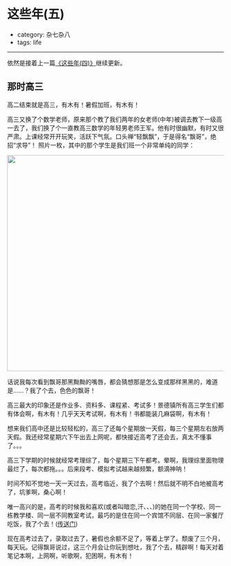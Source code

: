 # 这些年(五)
- category: 杂七杂八
- tags: life

---

依然是接着上一篇[《这些年(四)》](http://messense.me/fourth-of-these-years.html)继续更新。

## 那时高三

高二结束就是高三，有木有！暑假加班，有木有！

高三又换了个数学老师，原来那个教了我们两年的女老师(中年)被调去教下一级高一去了，我们换了个一直教高三数学的年轻男老师王军。他有时很幽默，有时又很严肃。上课经常开开玩笑，活跃下气氛。口头禅“轻飘飘”，于是得名“飘哥”，绝招“求导”！
照片一枚，其中的那个学生是我们班一个非常单纯的同学：

<a href="http://lh5.googleusercontent.com/-UnaVy0rERkA/TjOAK7yOShI/AAAAAAAAAT4/hdtm41pig3I/IMG__0472.jpg"><img alt="" src="http://lh5.googleusercontent.com/-UnaVy0rERkA/TjOAK7yOShI/AAAAAAAAAT4/hdtm41pig3I/IMG__0472.jpg" title="飘哥和亮亮" class="aligncenter" width="670" height="502" /></a>

话说我每次看到飘哥那黑黝黝的嘴唇，都会猜想那是怎么变成那样黑黑的，难道是......？我了个去，色色的飘哥！

高三最大的印象还是作业多、资料多、课程紧、考试多！景德镇所有高三学生们都有体会啊，有木有！几乎天天考试啊，有木有！书都能装几麻袋啊，有木有！

想来我们高中还是比较轻松的，高三了还每个星期放一天假，每三个星期左右放两天假。我还经常星期六下午出去上网呢，都快接近高考了还会去，真太不懂事了。。。

高三下学期的时候就经常考理综了，每个星期三下午都考。晕啊，我理综里面物理最烂了，每次都拖。。。后来段考、模拟考试越来越频繁，额滴神呐！

时间不知不觉地一天一天过去，高考临近，我了个去啊！然后就不明不白地被高考了，坑爹啊，桑心啊！

唯一高兴的是，高考的时候我和喜欢(或者叫暗恋,汗、、、)的她在同一个学校、同一栋教学楼、同一层不同教室考试，最巧的是住在同一个宾馆不同层、在同一家餐厅吃饭，我了个去！([传送门](http://messense.me/just-did-not-let-you-know.html))

现在高考过去了，录取过去了，暑假也余额不足了，等着上学了。颓废了三个月，每天玩。记得飘哥说过，这三个月会让你玩到想吐，我了个去，精辟啊！每天对着笔记本啊，上网啊，听歌啊，犯困啊，有木有！